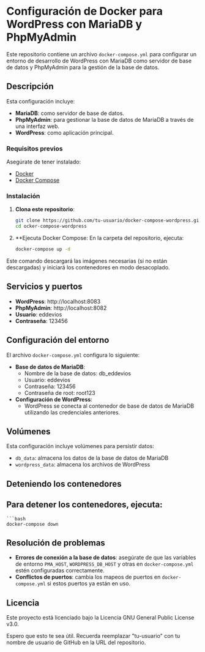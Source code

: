 # Configuración de Docker para WordPress con MariaDB y PhpMyAdmin

Este repositorio contiene un archivo `docker-compose.yml` para configurar un entorno de desarrollo de WordPress con MariaDB como servidor de base de datos y PhpMyAdmin para la gestión de la base de datos.

## Descripción

Esta configuración incluye:
* **MariaDB**: como servidor de base de datos.
* **PhpMyAdmin**: para gestionar la base de datos de MariaDB a través de una interfaz web.
* **WordPress**: como aplicación principal.

### Requisitos previos

Asegúrate de tener instalado:

* [Docker](https://docs.docker.com/get-docker/)
* [Docker Compose](https://docs.docker.com/compose/install/)

### Instalación

1. **Clona este repositorio**:
   ```bash
   git clone https://github.com/tu-usuario/docker-compose-wordpress.git
   cd ocker-compose-wordpress
2. **Ejecuta Docker Compose: En la carpeta del repositorio, ejecuta:
   ```bash
   docker-compose up -d
Este comando descargará las imágenes necesarias (si no están descargadas) y iniciará los contenedores en modo desacoplado.

## Servicios y puertos

* **WordPress**: http://localhost:8083
* **PhpMyAdmin**: http://localhost:8082
* **Usuario**: eddevios
* **Contraseña**: 123456

## Configuración del entorno

El archivo `docker-compose.yml` configura lo siguiente:

* **Base de datos de MariaDB**:
	+ Nombre de la base de datos: db_eddevios
	+ Usuario: eddevios
	+ Contraseña: 123456
	+ Contraseña de root: root123
* **Configuración de WordPress**:
	+ WordPress se conecta al contenedor de base de datos de MariaDB utilizando las credenciales anteriores.

## Volúmenes

Esta configuración incluye volúmenes para persistir datos:

* `db_data`: almacena los datos de la base de datos de MariaDB
* `wordpress_data`: almacena los archivos de WordPress

## Deteniendo los contenedores

## Para detener los contenedores, ejecuta:
    ```bash
    docker-compose down

## Resolución de problemas

* **Errores de conexión a la base de datos**: asegúrate de que las variables de entorno `PMA_HOST`, `WORDPRESS_DB_HOST` y otras en `docker-compose.yml` estén configuradas correctamente.
* **Conflictos de puertos**: cambia los mapeos de puertos en `docker-compose.yml` si estos puertos ya están en uso.

## Licencia

Este proyecto está licenciado bajo la Licencia GNU General Public License v3.0.

Espero que esto te sea útil. Recuerda reemplazar "tu-usuario" con tu nombre de usuario de GitHub en la URL del repositorio.
